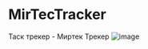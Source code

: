 # MirTecTracker
Таск трекер - Миртек Трекер
![image](https://github.com/IliaGurelev/MirTecTracker/assets/156694478/92007305-6d4d-4eec-8718-bc6b0aad7a8a)
